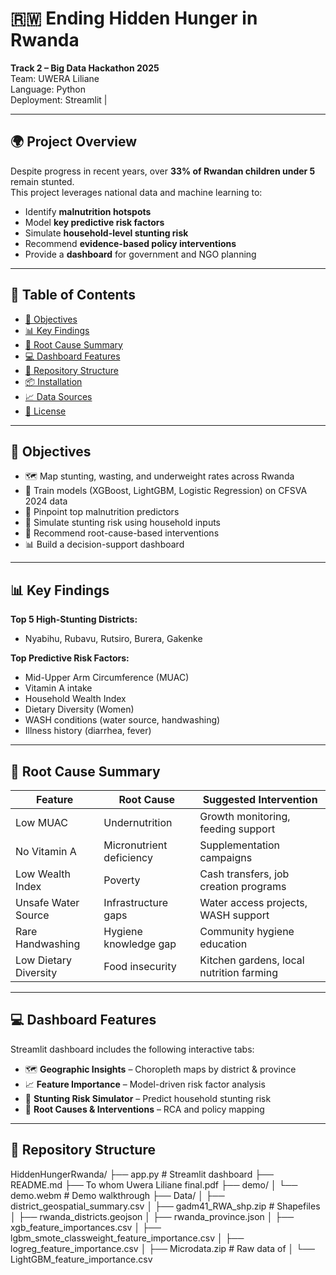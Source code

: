 # 🇷🇼 Ending Hidden Hunger in Rwanda

**Track 2 – Big Data Hackathon 2025**  
Team: UWERA Liliane  
Language: Python  
Deployment: Streamlit |

---

## 🌍 Project Overview

Despite progress in recent years, over **33% of Rwandan children under 5** remain stunted.  
This project leverages national data and machine learning to:

- Identify **malnutrition hotspots**
- Model **key predictive risk factors**
- Simulate **household-level stunting risk**
- Recommend **evidence-based policy interventions**
- Provide a **dashboard** for government and NGO planning

---

## 🧭 Table of Contents

- [🎯 Objectives](#🎯-objectives)
- [📊 Key Findings](#📊-key-findings)
- [🧠 Root Cause Summary](#🧠-root-cause-summary)
- [💻 Dashboard Features](#💻-dashboard-features)
- [📂 Repository Structure](#📂-repository-structure)
- [📦 Installation](#📦-installation)
- [📈 Data Sources](#📈-data-sources)
- [📝 License](#📝-license)

---

## 🎯 Objectives

- 🗺️ Map stunting, wasting, and underweight rates across Rwanda
- 🤖 Train models (XGBoost, LightGBM, Logistic Regression) on CFSVA 2024 data
- 📍 Pinpoint top malnutrition predictors
- 🧠 Simulate stunting risk using household inputs
- 🧩 Recommend root-cause-based interventions
- 📊 Build a decision-support dashboard

---

## 📊 Key Findings

**Top 5 High-Stunting Districts:**

- Nyabihu, Rubavu, Rutsiro, Burera, Gakenke

**Top Predictive Risk Factors:**

- Mid-Upper Arm Circumference (MUAC)
- Vitamin A intake
- Household Wealth Index
- Dietary Diversity (Women)
- WASH conditions (water source, handwashing)
- Illness history (diarrhea, fever)

---

## 🧠 Root Cause Summary

| Feature               | Root Cause                  | Suggested Intervention                    |
|----------------------|-----------------------------|-------------------------------------------|
| Low MUAC             | Undernutrition              | Growth monitoring, feeding support        |
| No Vitamin A         | Micronutrient deficiency    | Supplementation campaigns                 |
| Low Wealth Index     | Poverty                     | Cash transfers, job creation programs     |
| Unsafe Water Source  | Infrastructure gaps         | Water access projects, WASH support       |
| Rare Handwashing     | Hygiene knowledge gap       | Community hygiene education               |
| Low Dietary Diversity| Food insecurity             | Kitchen gardens, local nutrition farming  |

---

## 💻 Dashboard Features

Streamlit dashboard includes the following interactive tabs:

- 🗺️ **Geographic Insights** – Choropleth maps by district & province
- 📈 **Feature Importance** – Model-driven risk factor analysis
- 🧠 **Stunting Risk Simulator** – Predict household stunting risk
- 🧩 **Root Causes & Interventions** – RCA and policy mapping

---

## 📂 Repository Structure
HiddenHungerRwanda/
├── app.py                         # Streamlit dashboard
├── README.md
├── To whom Uwera Liliane final.pdf
├── demo/
│   └── demo.webm           # Demo walkthrough
├── Data/
│   ├── district_geospatial_summary.csv
│   ├── gadm41_RWA_shp.zip        # Shapefiles
│   ├── rwanda_districts.geojson
│   ├── rwanda_province.json
│   ├── xgb_feature_importances.csv
│   ├── lgbm_smote_classweight_feature_importance.csv
│   ├── logreg_feature_importance.csv
│   ├── Microdata.zip             # Raw data of 
│   └── LightGBM_feature_importance.csv

